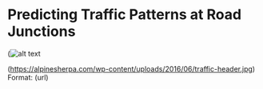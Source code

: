 # Predicting Traffic Patterns at Road Junctions

(![alt text](https://alpinesherpa.com/wp-content/uploads/2016/06/traffic-header.jpg)

(https://alpinesherpa.com/wp-content/uploads/2016/06/traffic-header.jpg)
Format: (url)
